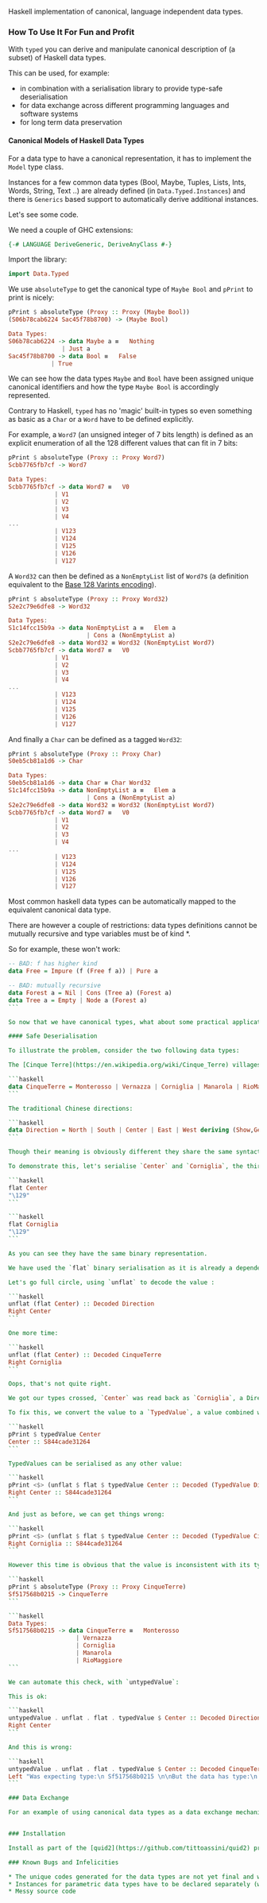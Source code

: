 
Haskell implementation of canonical, language independent data types.

### How To Use It For Fun and Profit

With `typed` you can derive and manipulate canonical description of (a subset) of Haskell data types.

This can be used, for example:

* in combination with a serialisation library to provide type-safe deserialisation
* for data exchange across different programming languages and software systems
* for long term data preservation

#### Canonical Models of Haskell Data Types

For a data type to have a canonical representation, it has to implement the `Model` type class.

Instances for a few common data types (Bool, Maybe, Tuples, Lists, Ints, Words, String, Text ..) are already defined (in `Data.Typed.Instances`) and there is `Generics` based support to automatically derive additional instances.

Let's see some code.

We need a couple of GHC extensions:

```haskell
{-# LANGUAGE DeriveGeneric, DeriveAnyClass #-}
```

Import the library:

```haskell
import Data.Typed
```

We use `absoluteType` to get the canonical type of `Maybe Bool` and `pPrint` to print is nicely:

```haskell
pPrint $ absoluteType (Proxy :: Proxy (Maybe Bool))
(S06b78cab6224 Sac45f78b8700) -> (Maybe Bool)
```

```haskell
Data Types:
S06b78cab6224 -> data Maybe a ≡   Nothing
               | Just a
Sac45f78b8700 -> data Bool ≡   False
            | True
```

We can see how the data types `Maybe` and `Bool` have been assigned unique canonical identifiers and how the type `Maybe Bool` is accordingly represented.

Contrary to Haskell, `typed` has no 'magic' built-in types so even something as basic as a `Char` or a `Word` have to be defined explicitly.

For example, a `Word7` (an unsigned integer of 7 bits length) is defined as an explicit enumeration of all the 128 different values that can fit in 7 bits:

```haskell
pPrint $ absoluteType (Proxy :: Proxy Word7)
Scbb7765fb7cf -> Word7
```

```haskell
Data Types:
Scbb7765fb7cf -> data Word7 ≡   V0
             | V1
             | V2
             | V3
             | V4
...
             | V123
             | V124
             | V125
             | V126
             | V127
```


A `Word32` can then be defined as a `NonEmptyList` list of `Word7`s (a definition equivalent to the [Base 128 Varints encoding](https://developers.google.com/protocol-buffers/docs/encoding#varints)).

```haskell
pPrint $ absoluteType (Proxy :: Proxy Word32)
S2e2c79e6dfe8 -> Word32
```

```haskell
Data Types:
S1c14fcc15b9a -> data NonEmptyList a ≡   Elem a
                      | Cons a (NonEmptyList a)
S2e2c79e6dfe8 -> data Word32 ≡ Word32 (NonEmptyList Word7)
Scbb7765fb7cf -> data Word7 ≡   V0
             | V1
             | V2
             | V3
             | V4
...
             | V123
             | V124
             | V125
             | V126
             | V127
```


And finally a `Char` can be defined as a tagged `Word32`:

```haskell
pPrint $ absoluteType (Proxy :: Proxy Char)
S0eb5cb81a1d6 -> Char
```

```haskell
Data Types:
S0eb5cb81a1d6 -> data Char ≡ Char Word32
S1c14fcc15b9a -> data NonEmptyList a ≡   Elem a
                      | Cons a (NonEmptyList a)
S2e2c79e6dfe8 -> data Word32 ≡ Word32 (NonEmptyList Word7)
Scbb7765fb7cf -> data Word7 ≡   V0
             | V1
             | V2
             | V3
             | V4
...
             | V123
             | V124
             | V125
             | V126
             | V127
```


Most common haskell data types can be automatically mapped to the equivalent canonical data type.

There are however a couple of restrictions: data types definitions cannot be mutually recursive and type variables must be of kind *.

So for example, these won't work:

````haskell
-- BAD: f has higher kind
data Free = Impure (f (Free f a)) | Pure a

-- BAD: mutually recursive
data Forest a = Nil | Cons (Tree a) (Forest a)
data Tree a = Empty | Node a (Forest a)
```

So now that we have canonical types, what about some practical applications?

#### Safe Deserialisation

To illustrate the problem, consider the two following data types:

The [Cinque Terre](https://en.wikipedia.org/wiki/Cinque_Terre) villages:

```haskell
data CinqueTerre = Monterosso | Vernazza | Corniglia | Manarola | RioMaggiore deriving (Show,Generic,Flat,Model)
```

The traditional Chinese directions:

```haskell
data Direction = North | South | Center | East | West deriving (Show,Generic,Flat,Model)
```

Though their meaning is obviously different they share the same syntactical structure (simple enumerations of 5 values) and most binary serialisation libraries won't be able to distinguish between the two.

To demonstrate this, let's serialise `Center` and `Corniglia`, the third value of each enumeration.

```haskell
flat Center
"\129"
```

```haskell
flat Corniglia
"\129"
```

As you can see they have the same binary representation.

We have used the `flat` binary serialisation as it is already a dependency of `typed` (and automatically imported by `Data.Typed`) but the same principle apply to other serialisation libraries (`binary`, `cereal` ..).

Let's go full circle, using `unflat` to decode the value :

```haskell
unflat (flat Center) :: Decoded Direction
Right Center
```

One more time:

```haskell
unflat (flat Center) :: Decoded CinqueTerre
Right Corniglia
```

Oops, that's not quite right.

We got our types crossed, `Center` was read back as `Corniglia`, a Direction was interpreted as one of the CinqueTerre.

To fix this, we convert the value to a `TypedValue`, a value combined with its canonical type:

```haskell
pPrint $ typedValue Center
Center :: S844cade31264
```

TypedValues can be serialised as any other value:

```haskell
pPrint <$> (unflat $ flat $ typedValue Center :: Decoded (TypedValue Direction))
Right Center :: S844cade31264
```

And just as before, we can get things wrong:

```haskell
pPrint <$> (unflat $ flat $ typedValue Center :: Decoded (TypedValue CinqueTerre))
Right Corniglia :: S844cade31264
```

However this time is obvious that the value is inconsistent with its type, as the `CinqueTerre` data type has a different unique code:

```haskell
pPrint $ absoluteType (Proxy :: Proxy CinqueTerre)
Sf517568b0215 -> CinqueTerre
```

```haskell
Data Types:
Sf517568b0215 -> data CinqueTerre ≡   Monterosso
                   | Vernazza
                   | Corniglia
                   | Manarola
                   | RioMaggiore
```

We can automate this check, with `untypedValue`:

This is ok:

```haskell
untypedValue . unflat . flat . typedValue $ Center :: Decoded Direction
Right Center
```

And this is wrong:

```haskell
untypedValue . unflat . flat . typedValue $ Center :: Decoded CinqueTerre
Left "Was expecting type:\n Sf517568b0215 \n\nBut the data has type:\n S844cade31264"
```

### Data Exchange

For an example of using canonical data types as a data exchange mechanism see [top](https://github.com/tittoassini/top), the Type Oriented Protocol.


### Installation

Install as part of the [quid2](https://github.com/tittoassini/quid2) project.

### Known Bugs and Infelicities

* The unique codes generated for the data types are not yet final and will change in the next version.
* Instances for parametric data types have to be declared separately (won't work in `deriving`)
* Messy source code
